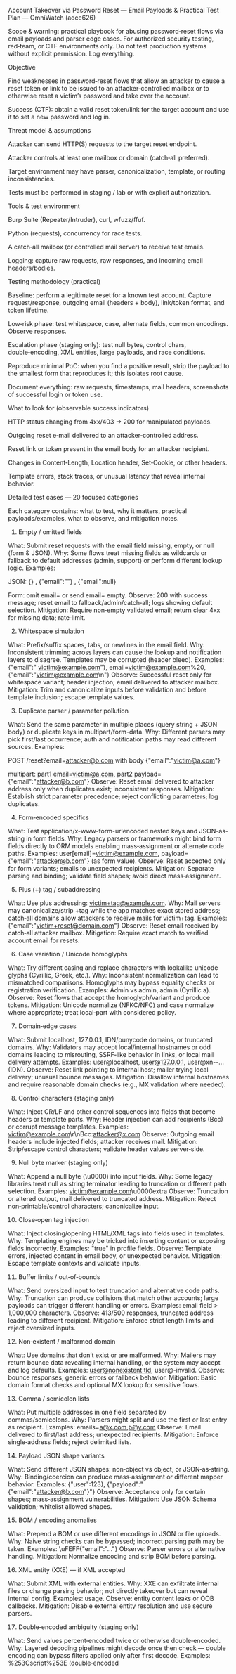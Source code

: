 Account Takeover via Password Reset — Email Payloads & Practical Test Plan — OmniWatch (adce626)

Scope & warning: practical playbook for abusing password‑reset flows via email payloads and parser edge cases. For authorized security testing, red‑team, or CTF environments only. Do not test production systems without explicit permission. Log everything.

Objective

Find weaknesses in password‑reset flows that allow an attacker to cause a reset token or link to be issued to an attacker‑controlled mailbox or to otherwise reset a victim’s password and take over the account.

Success (CTF): obtain a valid reset token/link for the target account and use it to set a new password and log in.

Threat model & assumptions

Attacker can send HTTP(S) requests to the target reset endpoint.

Attacker controls at least one mailbox or domain (catch‑all preferred).

Target environment may have parser, canonicalization, template, or routing inconsistencies.

Tests must be performed in staging / lab or with explicit authorization.

Tools & test environment

Burp Suite (Repeater/Intruder), curl, wfuzz/ffuf.

Python (requests), concurrency for race tests.

A catch‑all mailbox (or controlled mail server) to receive test emails.

Logging: capture raw requests, raw responses, and incoming email headers/bodies.

Testing methodology (practical)

Baseline: perform a legitimate reset for a known test account. Capture request/response, outgoing email (headers + body), link/token format, and token lifetime.

Low‑risk phase: test whitespace, case, alternate fields, common encodings. Observe responses.

Escalation phase (staging only): test null bytes, control chars, double‑encoding, XML entities, large payloads, and race conditions.

Reproduce minimal PoC: when you find a positive result, strip the payload to the smallest form that reproduces it; this isolates root cause.

Document everything: raw requests, timestamps, mail headers, screenshots of successful login or token use.

What to look for (observable success indicators)

HTTP status changing from 4xx/403 → 200 for manipulated payloads.

Outgoing reset e‑mail delivered to an attacker‑controlled address.

Reset link or token present in the email body for an attacker recipient.

Changes in Content‑Length, Location header, Set‑Cookie, or other headers.

Template errors, stack traces, or unusual latency that reveal internal behavior.

Detailed test cases — 20 focused categories

Each category contains: what to test, why it matters, practical payloads/examples, what to observe, and mitigation notes.

1) Empty / omitted fields

What: Submit reset requests with the email field missing, empty, or null (form & JSON).
Why: Some flows treat missing fields as wildcards or fallback to default addresses (admin, support) or perform different lookup logic.
Examples:

JSON: {} , {"email":""} , {"email":null}

Form: omit email= or send email= empty.
Observe: 200 with success message; reset email to fallback/admin/catch‑all; logs showing default selection.
Mitigation: Require non‑empty validated email; return clear 4xx for missing data; rate‑limit.

2) Whitespace simulation

What: Prefix/suffix spaces, tabs, or newlines in the email field.
Why: Inconsistent trimming across layers can cause the lookup and notification layers to disagree. Templates may be corrupted (header bleed).
Examples: {"email":" victim@example.com"}, email=victim@example.com%20, {"email":"victim@example.com\n"}
Observe: Successful reset only for whitespace variant; header injection; email delivered to attacker mailbox.
Mitigation: Trim and canonicalize inputs before validation and before template inclusion; escape template values.

3) Duplicate parser / parameter pollution

What: Send the same parameter in multiple places (query string + JSON body) or duplicate keys in multipart/form-data.
Why: Different parsers may pick first/last occurrence; auth and notification paths may read different sources.
Examples:

POST /reset?email=attacker@b.com with body {"email":"victim@a.com"}

multipart: part1 email=victim@a.com, part2 payload={"email":"attacker@b.com"}
Observe: Reset email delivered to attacker address only when duplicates exist; inconsistent responses.
Mitigation: Establish strict parameter precedence; reject conflicting parameters; log duplicates.

4) Form‑encoded specifics

What: Test application/x-www-form-urlencoded nested keys and JSON-as-string in form fields.
Why: Legacy parsers or frameworks might bind form fields directly to ORM models enabling mass‑assignment or alternate code paths.
Examples: user[email]=victim@example.com, payload={"email":"attacker@b.com"} (as form value).
Observe: Reset accepted only for form variants; emails to unexpected recipients.
Mitigation: Separate parsing and binding; validate field shapes; avoid direct mass‑assignment.

5) Plus (+) tag / subaddressing

What: Use plus addressing: victim+tag@example.com.
Why: Mail servers may canonicalize/strip +tag while the app matches exact stored address; catch‑all domains allow attackers to receive mails for victim+tag.
Examples: {"email":"victim+reset@domain.com"}
Observe: Reset email received by catch‑all attacker mailbox.
Mitigation: Require exact match to verified account email for resets.

6) Case variation / Unicode homoglyphs

What: Try different casing and replace characters with lookalike unicode glyphs (Cyrillic, Greek, etc.).
Why: Inconsistent normalization can lead to mismatched comparisons. Homoglyphs may bypass equality checks or registration verification.
Examples: Admin vs admin, аdmin (Cyrillic a).
Observe: Reset flows that accept the homoglyph/variant and produce tokens.
Mitigation: Unicode normalize (NFKC/NFC) and case normalize where appropriate; treat local‑part with considered policy.

7) Domain‑edge cases

What: Submit localhost, 127.0.0.1, IDN/punycode domains, or truncated domains.
Why: Validators may accept local/internal hostnames or odd domains leading to misrouting, SSRF‑like behavior in links, or local mail delivery attempts.
Examples: user@localhost, user@127.0.0.1, user@xn--... (IDN).
Observe: Reset link pointing to internal host; mailer trying local delivery; unusual bounce messages.
Mitigation: Disallow internal hostnames and require reasonable domain checks (e.g., MX validation where needed).

8) Control characters (staging only)

What: Inject CR/LF and other control sequences into fields that become headers or template parts.
Why: Header injection can add recipients (Bcc) or corrupt message templates.
Examples: victim@example.com\r\nBcc:attacker@x.com
Observe: Outgoing email headers include injected fields; attacker receives mail.
Mitigation: Strip/escape control characters; validate header values server‑side.

9) Null byte marker (staging only)

What: Append a null byte (\u0000) into input fields.
Why: Some legacy libraries treat null as string terminator leading to truncation or different path selection.
Examples: victim@example.com\u0000extra
Observe: Truncation or altered output, mail delivered to truncated address.
Mitigation: Reject non‑printable/control characters; canonicalize input.

10) Close‑open tag injection

What: Inject closing/opening HTML/XML tags into fields used in templates.
Why: Templating engines may be tricked into inserting content or exposing fields incorrectly.
Examples: "</div><admin>true</admin>" in profile fields.
Observe: Template errors, injected content in email body, or unexpected behavior.
Mitigation: Escape template contexts and validate inputs.

11) Buffer limits / out‑of‑bounds

What: Send oversized input to test truncation and alternative code paths.
Why: Truncation can produce collisions that match other accounts; large payloads can trigger different handling or errors.
Examples: email field > 1,000,000 characters.
Observe: 413/500 responses, truncated address leading to different recipient.
Mitigation: Enforce strict length limits and reject oversized inputs.

12) Non‑existent / malformed domain

What: Use domains that don’t exist or are malformed.
Why: Mailers may return bounce data revealing internal handling, or the system may accept and log defaults.
Examples: user@nonexistent.tld, user@-invalid.
Observe: bounce responses, generic errors or fallback behavior.
Mitigation: Basic domain format checks and optional MX lookup for sensitive flows.

13) Comma / semicolon lists

What: Put multiple addresses in one field separated by commas/semicolons.
Why: Parsers might split and use the first or last entry as recipient.
Examples: emails=a@x.com,b@y.com
Observe: Email delivered to first/last address; unexpected recipients.
Mitigation: Enforce single‑address fields; reject delimited lists.

14) Payload JSON shape variants

What: Send different JSON shapes: non‑object vs object, or JSON‑as‑string.
Why: Binding/coercion can produce mass‑assignment or different mapper behavior.
Examples: {"user":123}, {"payload":"{\"email\":\"attacker@b.com\"}"}
Observe: Acceptance only for certain shapes; mass‑assignment vulnerabilities.
Mitigation: Use JSON Schema validation; whitelist allowed shapes.

15) BOM / encoding anomalies

What: Prepend a BOM or use different encodings in JSON or file uploads.
Why: Naive string checks can be bypassed; incorrect parsing path may be taken.
Examples: \uFEFF{"email":"..."}
Observe: Parser errors or alternative handling.
Mitigation: Normalize encoding and strip BOM before parsing.

16) XML entity (XXE) — if XML accepted

What: Submit XML with external entities.
Why: XXE can exfiltrate internal files or change parsing behavior; not directly takeover but can reveal internal config.
Examples: <!ENTITY xxe SYSTEM "file:///etc/passwd"> usage.
Observe: entity content leaks or OOB callbacks.
Mitigation: Disable external entity resolution and use secure parsers.

17) Double‑encoded ambiguity (staging only)

What: Send values percent‑encoded twice or otherwise double‑encoded.
Why: Layered decoding pipelines might decode once then check — double encoding can bypass filters applied only after first decode.
Examples: %253Cscript%253E (double‑encoded <script>).
Observe: payload passes validation after full decode.
Mitigation: Canonicalize and decode fully before validation.

18) Localhost / TLD domain in callbacks

What: Use 127.0.0.1, localhost, .local, or other internal names in URLs or email domains.
Why: Reset links may point to internal endpoints or be executed differently.
Examples: {"callback":"http://127.0.0.1/admin"}
Observe: links referencing internal resources, SSRF potential.
Mitigation: Disallow internal hostnames in user‑controlled fields; validate callback URLs.

19) Escaped payload parts

What: Put percent‑encoded values inside JSON or forms.
Why: Downstream decoders might treat them differently; decoded value may bypass checks.
Examples: {"email":"victim%40example.com"}, {"redirect":"https%3A%2F%2Fevil.com"}
Observe: redirect to attacker domain or change in recipient.
Mitigation: Decode then validate; reject URI‑encoded emails unless explicitly allowed.

20) Forced mutation (typo/subdomain tests)

What: Test small domain mutations and subdomain variants (typosquatting).
Why: Aliasing, wildcards, and mail routing quirks can route mutated addresses to attacker mailboxes.
Examples: victim@dev.example.com, victim@examp1e.com.
Observe: unexpected deliveries, bounces with internal info.
Mitigation: verify email ownership at registration and avoid treating near‑typo domains as equivalent.

Practical examples (curl) — use in lab

Simple JSON reset:

curl -i -X POST "https://target.example/pw-reset" \
  -H "Content-Type: application/json" \
  -d '{"email":"victim@example.com"}'


Duplicate param (query + body):

curl -i -X POST "https://target.example/pw-reset?email=attacker@b.com" \
  -H "Content-Type: application/json" \
  -d '{"email":"victim@example.com"}'


Whitespace payload:

curl -i -X POST "https://target.example/pw-reset" \
  -H "Content-Type: application/json" \
  -d $'{"email":" victim@example.com\n"}'


Form‑encoded nested:

curl -i -X POST "https://target.example/pw-reset" \
  -H "Content-Type: application/x-www-form-urlencoded" \
  --data 'user[email]=victim@example.com'

Simple automation skeleton (safe, for lab)
import requests
payloads = [
  {"email":"victim@example.com"},
  {"email":"victim+test@example.com"},
  {"email":" victim@example.com"},
  {"email":""},
  {"email":None},
]
url = "https://target.example/pw-reset"
for p in payloads:
    r = requests.post(url, json=p, timeout=8, verify=True)
    print(p, r.status_code, len(r.content))


Do not enable concurrency against production services. Use in controlled environments.

Reproducible PoC checklist

Save raw request and raw response that triggered the email.

Save raw inbound email (full headers + body) with timestamp.

Use the token/link to complete the reset in an isolated session; capture proof (screenshot, session cookie).

Reduce payload to minimal reproducer and document exact root cause.

Detection & logging guidance (for defenders)

Alert on many reset attempts with variations (plus‑tags, whitespace, duplicate params).

Log parameter sources (query vs body) and flag conflicts.

Monitor outbound mail recipients; alert if recipient differs from stored verified email.

Detect header anomalies in outbound mail (unexpected Bcc/To).

Practical mitigations (developer checklist)

Strict canonicalization: trim, Unicode normalize, strip control chars, decode percent‑encoding before validation.

Reject empty/missing fields with explicit 4xx.

Require exact, verified email match for reset flows.

Disallow internal hostnames in user‑controlled fields and callbacks.

Sign reset tokens (HMAC) and bind them to user ID, request ID, and short TTL.

Avoid mass‑assignment: do not bind raw input to ORM without whitelist.

Rate limit & captcha high‑volume reset flows.

Escape email template insertion and sanitize headers.

Expert notes (practical, no sugar)

Most real takeovers come from combinations: duplicate param + encoding oddness, or form‑encoded vs json binding differences. Don’t test single ideas in isolation; chain variants.

When you get a hit, minimize the payload. Developers need a reproducible minimal test-case, not a complex payload permutation.

Document the exact path: which layer read which value (query vs body vs form vs multipart). That’s the root cause you’ll report.
